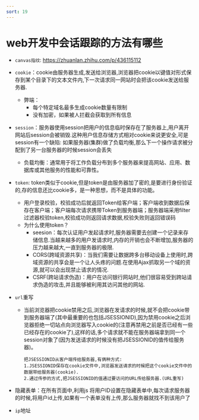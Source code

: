 ```yaml
---
sort: 19
---
```




# web开发中会话跟踪的方法有哪些

- `canvas指纹`: https://zhuanlan.zhihu.com/p/436115112

- `cookie`：cookie由服务器生成,发送给浏览器,浏览器把cookie以键值对形式保存到某个目录下的文本文件内,下一次请求同一网站时会把该cookie发送给服务器.

  - 弊端：
    - 每个特定域名最多生成cookie数量有限制
    - 没有加密，如果被人拦截会获取到所有信息

- `session`：服务器使用session把用户的信息临时保存在了服务器上,用户离开网站后session会被销毁.这种用户信息存储方式相对cookie来说更安全,可是session有一个缺陷: 如果服务器(集群)做了负载均衡,那么下一个操作请求被分配到了另一台服务器的时候session会丢失

  - 负载均衡：通常用于将工作负载分布到多个服务器来提高网站、应用、数据库或其他服务的性能和可靠性。

- `token`: token类似于cookie,但是token是由服务器加了密的,是要进行身份验证的,存的信息还比cookie多，是一种思想，而不是具体的功能。

  - 用户登录校验，校验成功后就返回Token给客户端；客户端收到数据后保存在客户端；客户端每次请求携带Token到服务器端；服务器端采用filter过滤器校验token,校验成功则返回请求数据,校验失败则返回错误码
  - 为什么使用token？
    - seesion：每次认证用户发起请求时,服务器需要去创建一个记录来存储信息.当越来越多的用户发请求时,内存的开销也会不断增加,服务器的压力越来越大,一直到服务器的极限.
    - CORS(跨域资源共享)：当我们需要让数据跨多台移动设备上使用时,跨域资源的共享会是一个让人头疼的问题.在使用Ajax抓取另一个域的资源,就可以会出现禁止请求的情况.
    - CSRF(跨站请求伪造)：用户在访问银行网站时,他们很容易受到跨站请求伪造的攻击,并且能够被利用其访问其他的网站.

- `url`重写

  - 当前浏览器把cookie禁用之后,浏览器在发请求的时候,就不会把cookie带到服务器端了(其中最重要的也包括JSESSIONID),因为禁用cookie之后浏览器拒绝一切站点向浏览器写入cookie的(注意再禁用之前是否已经有一些已经存在的cookie了),这样的话,多个请求就不能在服务器端拿到同一个session对象了(因为发送请求的时候没有把JSESSIONID的值传给服务器)。

        把JSESSIONID从客户端传给服务器,有俩种方式:
        1.JSESSIONID保存在cookie文件中,浏览器发送请求的时候把这个cookie文件中的数据带给服务器(cookie).
        2.通过传参的方式,把JSESSIONID的值通过要访问的URL传给服务器.(URL重写)

- 隐藏表单：在所有页面中,利用js 将用户ID设置在隐藏表单中,每次请求服务器的时候,将用户id上传,如果有一个表单没有上传,那么服务器就找不到该用户了

- `ip`地址
